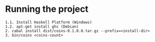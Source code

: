 Running the project
===================

    1.1. Install Haskell Platform (Windows)
    1.2. apt-get install ghc (Debian)
    2. cabal install dist/coins-0.1.0.0.tar.gz --prefix=<install-dir>
    3. bin/coins <coins-count>
